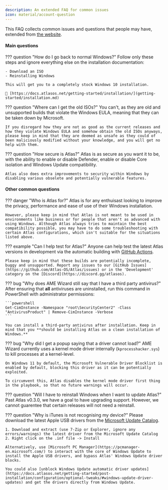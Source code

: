```yaml
---
description: An extended FAQ for common issues
icon: material/account-question
---
```


This FAQ collects common issues and questions that people may have, extended from [the website](https://atlasos.net/faq).

#### Main questions

??? question "How do I go back to normal Windows?"
	Follow only these steps and ignore everything else on the installation documentation:
	
	- Download an ISO
	- Reinstalling Windows

	This will get you to a completely stock Windows 10 installation.

	🔗 [https://docs.atlasos.net/getting-started/installation/](getting-started/installation.md)

??? question "Where can I get the old ISOs?"
	You can't, as they are old and unsupported builds that violate the Windows EULA, meaning that they can be taken down by Microsoft.

	If you disregard how they are not as good as the current releases and how they violate Windows EULA and somehow obtain the old ISOs anyways, please keep in mind that they are deemed as unsafe as they could of been maliciously modified without your knowledge, and you will get no help with them.

??? question "How secure is Atlas?"
	Atlas is as secure as you want it to be, with the ability to enable or disable Defender, enable or disable Core isolation and Windows Update compatibility.
	
	Atlas also does extra improvements to security within Windows by disabling various obselete and potentially vulnerable features. 

#### Other common questions

??? danger "Who is Atlas for?"
	Atlas is for any enthuisast looking to improve the privacy, performance and ease of use of their Windows installation.
	
	However, please keep in mind that Atlas is not meant to be used in environments like business or for people that aren't as advanced with using Windows. Although Atlas always tries to maintain the best compatibility possible, you may have to do some troubleshooting with certain Atlas configurations, which isn't suitable for the situations listed above.

??? example "Can I help test for Atlas?"
	Anyone can help test the latest Atlas versions in development via the automatic building with [GitHub Actions](https://github.com/Atlas-OS/Atlas/actions).

	Please keep in mind that these builds are potentially incomplete, buggy and unsupported. Report any issues to our [GitHub Issues](https://github.com/Atlas-OS/Atlas/issues) or in the 'Development' category on the [Discord](https://discord.gg/atlasos).

??? bug "Why does AME Wizard still say that I have a third party antivirus?"
	After ensuring that **all** antiviruses are uninstalled, run this command in PowerShell with administrator permissions:

	```powershell
	Get-CimInstance -Namespace "root\SecurityCenter2" -Class "AntivirusProduct" | Remove-CimInstance -Verbose
	```

	You can install a third-party antivirus after installation. Keep in mind that you **should be installing Atlas on a clean installation of Windows.**

??? bug "Why did I get a popup saying that a driver cannot load?"
	AME Wizard currently uses a kernel mode driver internally (`kprocesshacker.sys`) to kill processes at a kernel-level.

	On Windows 11 by default, the Microsoft Vulnerable Driver Blocklist is enabled by default, blocking this driver as it can be potentially exploited.

	To circumvent this, Atlas disables the kernel mode driver first thing in the playbook, so that no future warnings will occur.

??? question "Will I have to reinstall Windows when I want to update Atlas?"
	Past Atlas v0.3.0, we have a goal to have upgrading support. However, we cannot guarentee that certain releases will not need a reinstall.

??? question "Why is iTunes is not recognising my device?"
	Please download the latest Apple USB drivers from the [Microsoft Update Catalog](https://www.catalog.update.microsoft.com/Search.aspx?q=Apple%2C%20Inc.%20-%20USBDevice).
	
	1. Download and extract (use 7-Zip or Explorer, ignore any errors/warnings) the latest driver from the Microsoft Update Catalog
	2. Right click on the .inf file -> Install

	Alternatively, use [Microsoft PC Manager](https://pcmanager-en.microsoft.com/) to interact with the core of Windows Update to install the Apple USB drivers, and bypass Atlas' Windows Update driver blocks.
	
	You could also [unblock Windows Update automatic driver updates](https://docs.atlasos.net/getting-started/post-installation/configuration/optional-tweaks/#windows-update-driver-updates) and get the drivers directly from Windows Update.